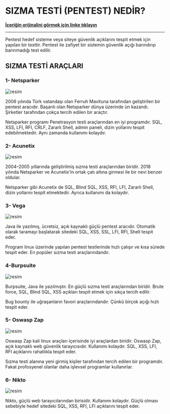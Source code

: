 # SIZMA TESTİ (PENTEST) NEDİR?

**[İçeriğin orijinalini görmek için linke tıklayın](https://medium.com/@aysenurdgyl/sizma-testi%CC%87-pentest-nedi%CC%87r-9d4971bbcb96)**

---

Pentest hedef sisteme veya siteye güvenlik açıklarını tespit etmek için yapılan bir testtir. Pentest ile zafiyet bir sistemin güvenlik açığı barındırıp barınmadığı test edilir.

## SIZMA TESTİ ARAÇLARI

### 1- Netsparker

![resim](https://miro.medium.com/v2/resize:fit:640/format:webp/1*sD61NBqEdUlGwkGUi2hEIA.png)

2006 yılında Türk vatandaşı olan Ferruh Mavituna tarafından geliştirilen bir pentest aracıdır. Başarılı olan Netsparker dünya üzerinde ün kazandı. Şirketler tarafından çokça tercih edilen bir araçtır.

Netsparker programı Penetrasyon testi araçlarından en iyi programdır. SQL, XSS, LFI, RFI, CRLF, Zararlı Shell, admin paneli, dizin yollarını tespit edebilmektedir. Aynı zamanda kullanımı kolaydır.

### 2- Acunetix

![resim](https://miro.medium.com/v2/resize:fit:610/format:webp/1*1GL8myrwY6Wcz-s0tVH8kA.png)

2004–2005 yıllarında geliştirilmiş sızma testi araçlarından biridir. 2018 yılında Netsparker ve Acunetix’in ortak çatı altına girmesi ile bir nevi benzer oldular.

Netsparker gibi Acunetix de SQL, Blind SQL, XSS, RFI, LFI, Zararlı Shell, dizin yollarını tespit etmektedir. Ayrıca kullanımı da kolaydır.

### 3- Vega

![resim](https://miro.medium.com/v2/resize:fit:720/format:webp/1*0AH8BtYbaJ2V5O1XF_Wt4A.png)

Java ile yazılmış, ücretsiz, açık kaynaklı güçlü pentest aracıdır. Otomatik olarak taramayı başlatarak sitedeki SQL, XSS, SSL, LFI, RFI, Shell tespit eder.

Program linux üzerinde yapılan pentest testlerinde hızlı çalışır ve kısa sürede tespit eder. En popüler sızma testi araçlarındandır.

### 4-Burpsuite

![resim](https://miro.medium.com/v2/resize:fit:720/format:webp/1*jSAhplI2GPyk_smfYwD8yA.png)

Burpsuite, Java ile yazılmıştır. En güçlü sızma testi araçlarından biridir. Brute force, SQL, Blind SQL, XSS açıkları tespit etmek için sıkça tercih edilir.

Bug bounty ile uğraşanların favori araçlarındandır. Çünkü birçok açığı hızlı tespit eder.

### 5- Oswasp Zap

![resim](https://miro.medium.com/v2/resize:fit:640/format:webp/1*tHqPbBQPveKU58gwWp27nw.png)

Oswasp Zap kali linux araçları içerisinde iyi araçlardan biridir. Oswasp Zap, açık kaynaklı web güvenlik tarayıcısıdır. Kullanımı kolaydır. SQL, XSS, LFI, RFI açıklarını rahatlıkla tespit eder.

Sızma testi alanına yeni girmiş kişiler tarafından tercih edilen bir programdır. Fakat profosyenel olanlar daha işlevsel programlar kullanırlar.

### 6- Nikto

![resim](https://miro.medium.com/v2/resize:fit:720/format:webp/1*an7NyfLD1CCY0HIjZIGNOg.png)

Nikto, güçlü web tarayıcılarından birisidir. Kullanımı kolaydır. Güçlü olması sebebiyle hedef sitedeki SQL, XSS, RFI, LFI açıklarını tespit eder.
